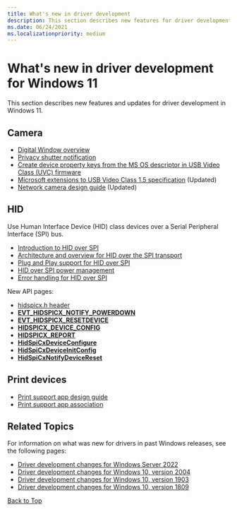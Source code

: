 ```yaml
---
title: What's new in driver development
description: This section describes new features for driver development in Windows 11.
ms.date: 06/24/2021
ms.localizationpriority: medium
---
```


# <a name="top"></a>What's new in driver development for Windows 11

This section describes new features and updates for driver development in Windows 11.

## Camera

- [Digital Window overview](./stream/digital-window-overview.md)
- [Privacy shutter notification](./stream/privacy-shutter-notification.md)
- [Create device property keys from the MS OS descriptor in USB Video Class (UVC) firmware](./stream/create-camera-device-property-keys-from-ms-os-descriptor.md)
- [Microsoft extensions to USB Video Class 1.5 specification](./stream/uvc-extensions-1-5.md) (Updated)
- [Network camera design guide](./stream/network-camera-design-guide.md) (Updated)

## HID

Use Human Interface Device (HID) class devices over a Serial Peripheral Interface (SPI) bus.

- [Introduction to HID over SPI](./hid/hid-over-spi.md)
- [Architecture and overview for HID over the SPI transport](./hid/architecture-and-overview-for-spi.md)
- [Plug and Play support for HID over SPI](./hid/plug-and-play-for-spi.md)
- [HID over SPI power management](./hid/power-management-over-spi.md)
- [Error handling for HID over SPI](./hid/error-handling-for-spi.md)

New API pages:

- [hidspicx.h header](/windows-hardware/drivers/ddi/hidspicx)
- [**EVT_HIDSPICX_NOTIFY_POWERDOWN**](/windows-hardware/drivers/ddi/hidspicx/nc-hidspicx-evt_hidspicx_notify_powerdown)
- [**EVT_HIDSPICX_RESETDEVICE**](/windows-hardware/drivers/ddi/hidspicx/nc-hidspicx-evt_hidspicx_resetdevice)
- [**HIDSPICX_DEVICE_CONFIG**](/windows-hardware/drivers/ddi/hidspicx/ns-hidspicx-hidspicx_device_config)
- [**HIDSPICX_REPORT**](/windows-hardware/drivers/ddi/hidspicx/ns-hidspicx-hidspicx_report)
- [**HidSpiCxDeviceConfigure**](/windows-hardware/drivers/ddi/hidspicx/nf-hidspicx-hidspicxdeviceconfigure)
- [**HidSpiCxDeviceInitConfig**](/windows-hardware/drivers/ddi/hidspicx/nf-hidspicx-hidspicxdeviceinitconfig)
- [**HidSpiCxNotifyDeviceReset**](/windows-hardware/drivers/ddi/hidspicx/nf-hidspicx-hidspicxnotifydevicereset)

## Print devices

- [Print support app design guide](./devapps/print-support-app-design-guide.md)
- [Print support app association](./devapps/print-support-app-association.md)

## Related Topics

For information on what was new for drivers in past Windows releases, see the following pages:

- [Driver development changes for Windows Server 2022](driver-changes-for-windows-server-2022.md)
- [Driver development changes for Windows 10, version 2004](driver-changes-for-windows-10-version-2004.md)
- [Driver development changes for Windows 10, version 1903](driver-changes-for-windows-10-version-1903.md)
- [Driver development changes for Windows 10, version 1809](driver-changes-for-windows-10-version-1809.md)

[Back to Top](#top)